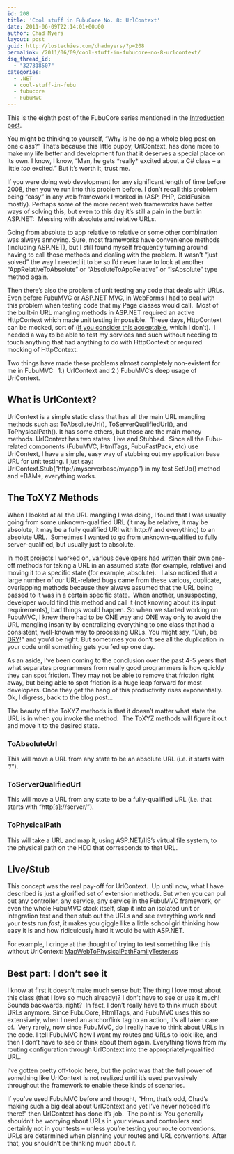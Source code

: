 ```yaml
---
id: 208
title: 'Cool stuff in FubuCore No. 8: UrlContext'
date: 2011-06-09T22:14:01+00:00
author: Chad Myers
layout: post
guid: http://lostechies.com/chadmyers/?p=208
permalink: /2011/06/09/cool-stuff-in-fubucore-no-8-urlcontext/
dsq_thread_id:
  - "327318507"
categories:
  - .NET
  - cool-stuff-in-fubu
  - fubucore
  - FubuMVC
---
```

This is the eighth post of the FubuCore series mentioned in the [Introduction post](http://lostechies.com/chadmyers/2011/05/30/cool-stuff-in-fubucore-and-fubumvc-series/).

You might be thinking to yourself, “Why is he doing a whole blog post on one class?” That’s because this little puppy, UrlContext, has done more to make my life better and development fun that it deserves a special place on its own. I know, I know, “Man, he gets \*really\* excited about a C# class – a little _too_ excited.” But it’s worth it, trust me.

If you were doing web development for any significant length of time before 2008, then you’ve run into this problem before. I don’t recall this problem being “easy” in any web framework I worked in (ASP, PHP, ColdFusion mostly). Perhaps some of the more recent web frameworks have better ways of solving this, but even to this day it’s still a pain in the butt in ASP.NET:&nbsp; Messing with absolute and relative URLs.

Going from absolute to app relative to relative or some other combination was always annoying. Sure, most frameworks have convenience methods (including ASP.NET), but I still found myself frequently turning around having to call those methods and dealing with the problem. It wasn’t “just solved” the way I needed it to be so I’d never have to look at another “AppRelativeToAbsolute” or “AbsoluteToAppRelative” or “IsAbsolute” type method again.

Then there’s also the problem of unit testing any code that deals with URLs.&nbsp; Even before FubuMVC or ASP.NET MVC, in WebForms I had to deal with this problem when testing code that my Page classes would call.&nbsp; Most of the built-in URL mangling methods in ASP.NET required an active HttpContext which made unit testing impossible.&nbsp; These days, HttpContext can be mocked, sort of ([if you consider this acceptable](http://code.google.com/p/mvccontrib/source/browse/trunk/src/MVCContrib.UnitTests/MvcMockHelpers.cs?r=961), which I don’t).&nbsp; I needed a way to be able to test my services and such without needing to touch anything that had anything to do with HttpContext or required mocking of HttpContext.

Two things have made these problems almost completely non-existent for me in FubuMVC:&nbsp; 1.) UrlContext and 2.) FubuMVC’s deep usage of UrlContext.

## What is UrlContext?

UrlContext is a simple static class that has all the main URL mangling methods such as: ToAbsoluteUrl(), ToServerQualifiedUrl(), and ToPhysicalPath(). It has some others, but those are the main money methods. UrlContext has two states: Live and Stubbed.&nbsp; Since all the Fubu-related components (FubuMVC, HtmlTags, FubuFastPack, etc) use UrlContext, I have a simple, easy way of stubbing out my application base URL for unit testing. I just say: UrlContext.Stub(“http://myserverbase/myapp”) in my test SetUp() method and \*BAM\*, everything works.

## The ToXYZ Methods

When I looked at all the URL mangling I was doing, I found that I was usually going from some unknown-qualified URL (it may be relative, it may be absolute, it may be a fully qualified URI with http:// and everything) to an absolute URL.&nbsp; Sometimes I wanted to go from unknown-qualified to fully server-qualified, but usually just to absolute.

In most projects I worked on, various developers had written their own one-off methods for taking a URL in an assumed state (for example, relative) and moving it to a specific state (for example, absolute).&nbsp;&nbsp; I also noticed that a large number of our URL-related bugs came from these various, duplicate, overlapping methods because they always assumed that the URL being passed to it was in a certain specific state.&nbsp; When another, unsuspecting, developer would find this method and call it (not knowing about it’s input requirements), bad things would happen. So when we started working on FubuMVC, I knew there had to be ONE way and ONE way only to avoid the URL mangling insanity by centralizing everything to one class that had a consistent, well-known way to processing URLs. You might say, “Duh, be [DRY](http://en.wikipedia.org/wiki/Don't_repeat_yourself)!” and you’d be right. But sometimes you don’t see all the duplication in your code until something gets you fed up one day.

As an aside, I’ve been coming to the conclusion over the past 4-5 years that what separates programmers from really good programmers is how quickly they can spot friction. They may not be able to remove that friction right away, but being able to spot friction is a huge leap forward for most developers. Once they get the hang of this productivity rises exponentially. Ok, I digress, back to the blog post…

The beauty of the ToXYZ methods is that it doesn’t matter what state the URL is in when you invoke the method.&nbsp; The ToXYZ methods will figure it out and move it to the desired state.

### ToAbsoluteUrl

This will move a URL from any state to be an absolute URL (i.e. it starts with “/”).

### ToServerQualifiedUrl

This will move a URL from any state to be a fully-qualified URL (i.e. that starts with “http[s]://server/”).

### ToPhysicalPath

This will take a URL and map it, using ASP.NET/IIS’s virtual file system, to the physical path on the HDD that corresponds to that URL.&nbsp; 

## Live/Stub

This concept was the real pay-off for UrlContext.&nbsp; Up until now, what I have described is just a glorified set of extension methods. But when you can pull out any controller, any service, any service in the FubuMVC framework, or even the whole FubuMVC stack itself, slap it into an isolated unit or integration test and then stub out the URLs and see everything work and your tests run _fast_, it makes you giggle like a little school girl thinking how easy it is and how ridiculously hard it would be with ASP.NET.

For example, I cringe at the thought of trying to test something like this without UrlContext: [MapWebToPhysicalPathFamilyTester.cs](https://github.com/DarthFubuMVC/fubucore/blob/master/src/FubuCore.Testing/Binding/MapWebToPhysicalPathFamilyTester.cs)

## Best part: I don’t see it

I know at first it doesn’t make much sense but: The thing I love most about this class (that I love so much already)? I don’t have to see or use it much!&nbsp; Sounds backwards, right?&nbsp; In fact, I don’t really have to think much about URLs anymore. Since FubuCore, HtmlTags, and FubuMVC uses this so extensively, when I need an anchor/link tag to an action, it’s all taken care of.&nbsp; Very rarely, now since FubuMVC, do I really have to think about URLs in the code. I tell FubuMVC how I want my routes and URLs to look like, and then I don’t have to see or think about them again. Everything flows from my routing configuration through UrlContext into the appropriately-qualified URL.&nbsp; 

I’ve gotten pretty off-topic here, but the point was that the full power of something like UrlContext is not realized until it’s used pervasively throughout the framework to enable these kinds of scenarios.

If you’ve used FubuMVC before and thought, “Hrm, that’s odd, Chad’s making such a big deal about UrlContext and yet I’ve never noticed it’s there!” then UrlContext has done it’s job.&nbsp; The point is: You generally shouldn’t be worrying about URLs in your views and controllers and certainly not in your tests – unless you’re testing your route conventions. URLs are determined when planning your routes and URL conventions. After that, you shouldn’t be thinking much about it.